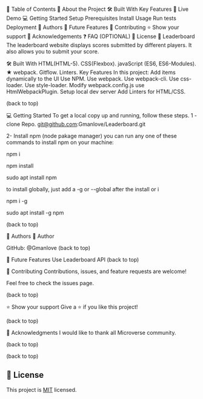 📗 Table of Contents
📖 About the Project
🛠 Built With
Key Features
🚀 Live Demo
💻 Getting Started
Setup
Prerequisites
Install
Usage
Run tests
Deployment
👥 Authors
🔭 Future Features
🤝 Contributing
⭐️ Show your support
🙏 Acknowledgements
❓ FAQ (OPTIONAL)
📝 License
📖 Leaderboard
The leaderboard website displays scores submitted by different players. It also allows you to submit your score.

🛠 Built With
HTML(HTML-5).
CSS(Flexbox).
javaScript (ES6, ES6-Modules).
★ webpack.
Gitflow.
Linters.
Key Features
In this project:
Add items dynamically to the UI
Use NPM.
Use webpack.
Use webpack-cli.
Use css-loader.
Use style-loader.
Modify webpack.config.js
use HtmlWebpackPlugin.
Setup local dev server
Add Linters for HTML/CSS.

(back to top)


💻 Getting Started
To get a local copy up and running, follow these steps. 
1 - clone Repo. git@github.com:Gmanlove/Leaderboard.git

2- Install npm (node pakage manager) you can run any one of these commands to install npm on your machine:

npm i

npm install

sudo apt install npm

to install globally, just add a -g or --global after the install or i

npm i -g

sudo apt install -g npm

(back to top)

👥 Authors
👤 Author

GitHub: @Gmanlove
(back to top)

🔭 Future Features
 Use Leaderboard API
(back to top)

🤝 Contributing
Contributions, issues, and feature requests are welcome!

Feel free to check the issues page.

(back to top)

⭐️ Show your support
Give a ⭐️ if you like this project!

(back to top)

🙏 Acknowledgments
I would like to thank all Microverse community.

(back to top)

(back to top)
<!-- LICENSE -->

## 📝 License <a name="license"></a>

This project is [MIT](./MIT.md) licensed.
